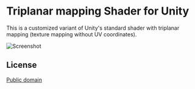 Triplanar mapping Shader for Unity
==================================

This is a customized variant of Unity's standard shader with triplanar mapping
(texture mapping without UV coordinates).

![Screenshot](https://i.imgur.com/n5aKrlt.png)

License
-------

[Public domain](http://unlicense.org/)
